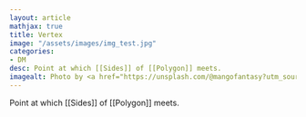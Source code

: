 ```yaml
---
layout: article
mathjax: true
title: Vertex
image: "/assets/images/img_test.jpg"
categories:
- DM
desc: Point at which [[Sides]] of [[Polygon]] meets. 
imagealt: Photo by <a href="https://unsplash.com/@mangofantasy?utm_source=unsplash&utm_medium=referral&utm_content=creditCopyText">Tim Johnson</a> on <a href="https://unsplash.com/s/photos/logic?utm_source=unsplash&utm_medium=referral&utm_content=creditCopyText">Unsplash</a>
---
```

Point at which [[Sides]] of [[Polygon]] meets.